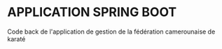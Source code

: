 # APPLICATION SPRING BOOT
 Code back de l'application de gestion de la fédération camerounaise de karaté 
